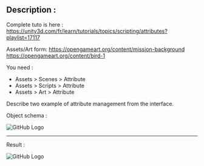 ## Description :

Complete tuto is here :
https://unity3d.com/fr/learn/tutorials/topics/scripting/attributes?playlist=17117

Assets/Art form:
https://opengameart.org/content/mission-background
https://opengameart.org/content/bird-1

You need :
- Assets > Scenes > Attribute
- Assets > Scripts > Attribute
- Assets > Art > Attribute

Describe two example of attribute management from the interface.

Object schema :

![GitHub Logo](SchemaObject.png)

<hr/>

Result :

![GitHub Logo](Result.png)